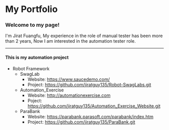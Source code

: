# My Portfolio
### Welcome to my page!   
I'm Jirat Fuangfu, My experience in the role of manual tester has been more than 2 years, Now I am interested in the automation tester role.  

---
#### This is my automation project
- Robot Framework
  - SwagLab
    - Website: https://www.saucedemo.com/
    - Project: https://github.com/jiratguy135/Robot-SwagLabs.git
  - Automation_Exercise
    - Website: http://automationexercise.com
    - Poject: https://github.com/jiratguy135/Automation_Exercise_Website.git   
  - ParaBank
    - Website: https://parabank.parasoft.com/parabank/index.htm
    - Project: https://github.com/jiratguy135/ParaBank.git
